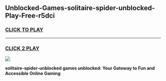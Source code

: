 
## Unblocked-Games-solitaire-spider-unblocked-Play-Free-r5dci
<h3>
<a href="https://premium76.site?title=solitaire-spider-unblocked&ref=12A">CLICK TO PLAY</a></h3>
<hr>

<h3>
<a href="https://premium76.site?title=solitaire-spider-unblocked&ref=12A">CLICK 2 PLAY</a>
  
</h3>

<a href="https://premium76.site?title=solitaire-spider-unblocked&ref=12A"><img src="https://clearcache.store/games.png"></a>


**solitaire-spider-unblocked games unblocked: Your Gateway to Fun and Accessible Online Gaming**
